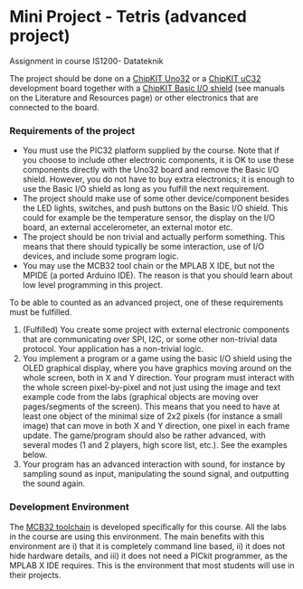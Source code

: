 # Mini Project - Tetris (advanced project)

Assignment in course IS1200- Datateknik

The project should be done on a [ChipKIT Uno32](http://www.digilentinc.com/Products/Detail.cfm?Prod=CHIPKIT-UNO32) or a [ChipKIT uC32](http://store.digilentinc.com/chipkit-uc32-basic-microcontroller-board-with-uno-r3-headers/) development board together with a [ChipKIT Basic I/O shield](http://www.digilentinc.com/Products/Detail.cfm?&Prod=CHIPKIT-BASIC-IO-SHIELD) (see manuals on the Literature and Resources page) or other electronics that are connected to the board. 

### Requirements of the project


- You must use the PIC32 platform supplied by the course. Note that if you choose to include other electronic components, it is OK to use these components directly with the Uno32 board and remove the Basic I/O shield. However, you do not have to buy extra electronics; it is enough to use the Basic I/O shield as long as you fulfill the next requirement.
- The project should make use of some other device/component besides the LED lights, switches, and push buttons on the Basic I/O shield. This could for example be the temperature sensor, the display on the I/O board, an external accelerometer, an external motor etc. 
- The project should be non trivial and actually perform something. This means that there should typically be some interaction, use of I/O devices, and include some program logic. 
- You may use the MCB32 tool chain or the MPLAB X IDE, but not the MPIDE (a ported Arduino IDE). The reason is that you should learn about low level programming in this project.

To be able to counted as an advanced project, one of these requirements must be fulfilled. 

1. (Fulfilled) You create some project with external electronic components that are communicating over SPI, I2C, or some other non-trivial data protocol. Your application has a non-trivial logic.
2. You implement a program or a game using the basic I/O shield using the OLED graphical display, where you have graphics moving around on the whole screen, both in X and Y direction. Your program must interact with the whole screen pixel-by-pixel and not just using the image and text example code from the labs (graphical objects are moving over pages/segments of the screen). This means that you need to have at least one object of the minimal size of 2x2 pixels (for instance a small image) that can move in both X and Y direction, one pixel in each frame update. The game/program should also be rather advanced, with several modes (1 and 2 players, high score list, etc.). See the examples below.
3. Your program has an advanced interaction with sound, for instance by sampling sound as input, manipulating the sound signal, and outputting the sound again.

### Development Environment

The [MCB32 toolchain](https://github.com/is1200-example-projects/mcb32tools/releases/) is developed specifically for this course. All the labs in the course are using this environment. The main benefits with this environment are i) that it is completely command line based, ii) it does not hide hardware details, and iii) it does not need a PICkit programmer, as the MPLAB X IDE requires. This is the environment that most students will use in their projects. 
